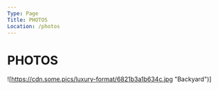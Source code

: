 ```yaml
---
Type: Page
Title: PHOTOS
Location: /photos
---
```


# PHOTOS

![https://cdn.some.pics/luxury-format/6821b3a1b634c.jpg "Backyard")]
